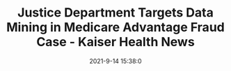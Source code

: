 ---
"title": "Justice Department Targets Data Mining in Medicare Advantage Fraud Case - Kaiser Health News"
"date": "2021-9-14 15:38:0"
"feed_name": "GOOGLENEWS"
"feed_website": "https://news.google.com/rss/search?q=oil%26gas%7Cdrilling%7Cmining%7Cconstruction%7Cindustrial&hl=en-US&gl=US&ceid=US:en"
"feed_rss": "https://news.google.com/rss/search?q=oil%26gas%7Cdrilling%7Cmining%7Cconstruction%7Cindustrial&hl=en-US&gl=US&ceid=US:en"
"link": "https://khn.org/news/article/justice-department-targets-data-mining-in-medicare-advantage-fraud-case/"
"file": "_posts/2021-1-1-c476e1f1c4397cfb08b39904e3d374178096472a.md"
"accident": "0"
"drilling": "0"
---
